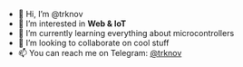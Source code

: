 - 👋 Hi, I’m @trknov
- 👀 I’m interested in **Web & IoT**
- 🌱 I’m currently learning everything about microcontrollers
- 💞️ I’m looking to collaborate on cool stuff
- 📫 You can reach me on Telegram: [@trknov](https://t.me/trknov)

<!---
trknov/trknov is a ✨ special ✨ repository because its `README.md` (this file) appears on your GitHub profile.
You can click the Preview link to take a look at your changes.
--->
